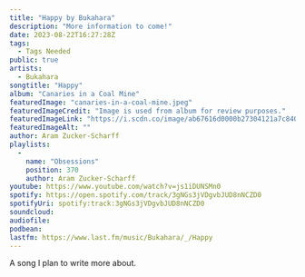 ```yaml
---
title: "Happy by Bukahara"
description: "More information to come!"
date: 2023-08-22T16:27:28Z
tags:
  - Tags Needed
public: true
artists:
  - Bukahara
songtitle: "Happy"
album: "Canaries in a Coal Mine"
featuredImage: "canaries-in-a-coal-mine.jpeg"
featuredImageCredit: "Image is used from album for review purposes."
featuredImageLink: "https://i.scdn.co/image/ab67616d0000b27304121a7c840dfa709600d0c8"
featuredImageAlt: ""
author: Aram Zucker-Scharff
playlists:
  -
    name: "Obsessions"
    position: 370
    author: Aram Zucker-Scharff
youtube: https://www.youtube.com/watch?v=js1iDUNSMn0
spotify: https://open.spotify.com/track/3gNGs3jVDgvbJUD8nNCZD0
spotifyUri: spotify:track:3gNGs3jVDgvbJUD8nNCZD0
soundcloud:
audiofile:
podbean:
lastfm: https://www.last.fm/music/Bukahara/_/Happy
---
```


A song I plan to write more about.
		